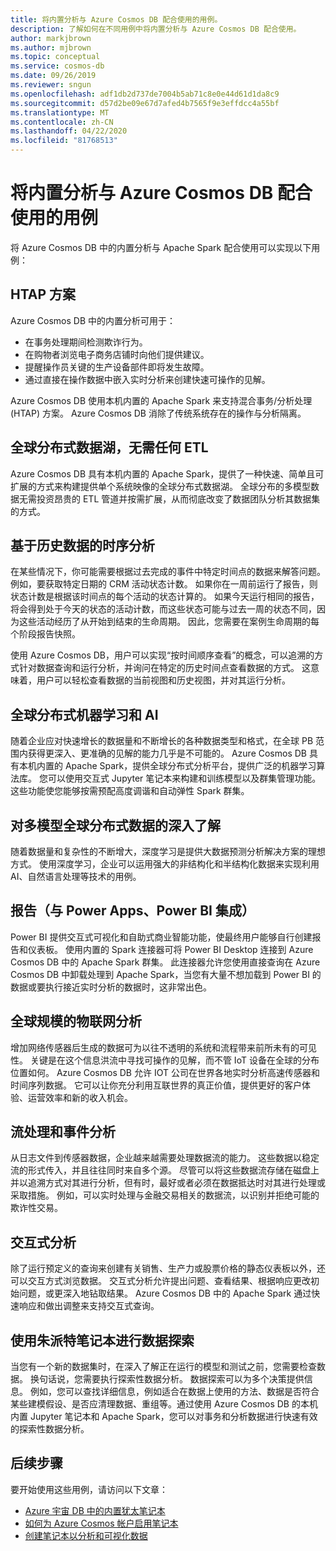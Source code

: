 ```yaml
---
title: 将内置分析与 Azure Cosmos DB 配合使用的用例。
description: 了解如何在不同用例中将内置分析与 Azure Cosmos DB 配合使用。
author: markjbrown
ms.author: mjbrown
ms.topic: conceptual
ms.service: cosmos-db
ms.date: 09/26/2019
ms.reviewer: sngun
ms.openlocfilehash: adf1db2d737de7004b5ab71c8e0e44d61d1da8c9
ms.sourcegitcommit: d57d2be09e67d7afed4b7565f9e3effdcc4a55bf
ms.translationtype: MT
ms.contentlocale: zh-CN
ms.lasthandoff: 04/22/2020
ms.locfileid: "81768513"
---
```

# <a name="use-cases-for-built-in-analytics-with-azure-cosmos-db"></a>将内置分析与 Azure Cosmos DB 配合使用的用例

将 Azure Cosmos DB 中的内置分析与 Apache Spark 配合使用可以实现以下用例：

## <a name="htap-scenarios"></a>HTAP 方案

Azure Cosmos DB 中的内置分析可用于：

* 在事务处理期间检测欺诈行为。
* 在购物者浏览电子商务店铺时向他们提供建议。
* 提醒操作员关键的生产设备部件即将发生故障。
* 通过直接在操作数据中嵌入实时分析来创建快速可操作的见解。

Azure Cosmos DB 使用本机内置的 Apache Spark 来支持混合事务/分析处理 (HTAP) 方案。 Azure Cosmos DB 消除了传统系统存在的操作与分析隔离。

## <a name="globally-distributed-data-lake-without-requiring-any-etl"></a>全球分布式数据湖，无需任何 ETL

Azure Cosmos DB 具有本机内置的 Apache Spark，提供了一种快速、简单且可扩展的方式来构建提供单个系统映像的全球分布式数据湖。 全球分布的多模型数据无需投资昂贵的 ETL 管道并按需扩展，从而彻底改变了数据团队分析其数据集的方式。

## <a name="time-series-analytics-over-historic-data"></a>基于历史数据的时序分析

在某些情况下，你可能需要根据过去完成的事件中特定时间点的数据来解答问题。 例如，要获取特定日期的 CRM 活动状态计数。 如果你在一周前运行了报告，则状态计数是根据该时间点的每个活动的状态计算的。 如果今天运行相同的报告，将会得到处于今天的状态的活动计数，而这些状态可能与过去一周的状态不同，因为这些活动经历了从开始到结束的生命周期。 因此，您需要在案例生命周期的每个阶段报告快照。

使用 Azure Cosmos DB，用户可以实现“按时间顺序查看”的概念，可以追溯的方式针对数据查询和运行分析，并询问在特定的历史时间点查看数据的方式。 这意味着，用户可以轻松查看数据的当前视图和历史视图，并对其运行分析。

## <a name="globally-distributed-machine-learning-and-ai"></a>全球分布式机器学习和 AI

随着企业应对快速增长的数据量和不断增长的各种数据类型和格式，在全球 PB 范围内获得更深入、更准确的见解的能力几乎是不可能的。 Azure Cosmos DB 具有本机内置的 Apache Spark，提供全球分布式分析平台，提供广泛的机器学习算法库。 您可以使用交互式 Jupyter 笔记本来构建和训练模型以及群集管理功能。 这些功能使您能够按需预配高度调谐和自动弹性 Spark 群集。

## <a name="deep-learning-on-multi-model-globally-distributed-data"></a>对多模型全球分布式数据的深入了解

随着数据量和复杂性的不断增大，深度学习是提供大数据预测分析解决方案的理想方式。 使用深度学习，企业可以运用强大的非结构化和半结构化数据来实现利用 AI、自然语言处理等技术的用例。

## <a name="reporting-integrating-with-power-apps-power-bi"></a>报告（与 Power Apps、Power BI 集成）

Power BI 提供交互式可视化和自助式商业智能功能，使最终用户能够自行创建报告和仪表板。 使用内置的 Spark 连接器可将 Power BI Desktop 连接到 Azure Cosmos DB 中的 Apache Spark 群集。 此连接器允许您使用直接查询在 Azure Cosmos DB 中卸载处理到 Apache Spark，当您有大量不想加载到 Power BI 的数据或要执行接近实时分析的数据时，这非常出色。

## <a name="iot-analytics-at-global-scale"></a>全球规模的物联网分析

增加网络传感器后生成的数据可为以往不透明的系统和流程带来前所未有的可见性。 关键是在这个信息洪流中寻找可操作的见解，而不管 IoT 设备在全球的分布位置如何。 Azure Cosmos DB 允许 IOT 公司在世界各地实时分析高速传感器和时间序列数据。 它可以让你充分利用互联世界的真正价值，提供更好的客户体验、运营效率和新的收入机会。

## <a name="stream-processing-and-event-analytics"></a>流处理和事件分析 

从日志文件到传感器数据，企业越来越需要处理数据流的能力。 这些数据以稳定流的形式传入，并且往往同时来自多个源。 尽管可以将这些数据流存储在磁盘上并以追溯方式对其进行分析，但有时，最好或者必须在数据抵达时对其进行处理或采取措施。 例如，可以实时处理与金融交易相关的数据流，以识别并拒绝可能的欺诈性交易。

## <a name="interactive-analytics"></a>交互式分析

除了运行预定义的查询来创建有关销售、生产力或股票价格的静态仪表板以外，还可以交互方式浏览数据。 交互式分析允许提出问题、查看结果、根据响应更改初始问题，或更深入地钻取结果。 Azure Cosmos DB 中的 Apache Spark 通过快速响应和做出调整来支持交互式查询。

## <a name="data-exploration-using-jupyter-notebooks"></a>使用朱派特笔记本进行数据探索

当您有一个新的数据集时，在深入了解正在运行的模型和测试之前，您需要检查数据。 换句话说，您需要执行探索性数据分析。 数据探索可以为多个决策提供信息。 例如，您可以查找详细信息，例如适合在数据上使用的方法、数据是否符合某些建模假设、是否应清理数据、重组等。通过使用 Azure Cosmos DB 的本机内置 Jupyter 笔记本和 Apache Spark，您可以对事务和分析数据进行快速有效的探索性数据分析。

## <a name="next-steps"></a>后续步骤

要开始使用这些用例，请访问以下文章：

* [Azure 宇宙 DB 中的内置犹太笔记本](cosmosdb-jupyter-notebooks.md)
* [如何为 Azure Cosmos 帐户启用笔记本](enable-notebooks.md)
* [创建笔记本以分析和可视化数据](create-notebook-visualize-data.md)